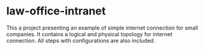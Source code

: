 # law-office-intranet
This a project presenting an example of simple internet connection for small companies. It contains a logical and physical topology for internet connection. All steps with configurations are also included.
